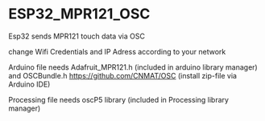 # ESP32_MPR121_OSC
Esp32 sends MPR121 touch data via OSC

change Wifi Credentials and IP Adress according to your network

Arduino file needs Adafruit_MPR121.h (included in arduino library manager)
and OSCBundle.h https://github.com/CNMAT/OSC (install zip-file via Arduino IDE)

Processing file needs oscP5 library (included in Processing library manager)
